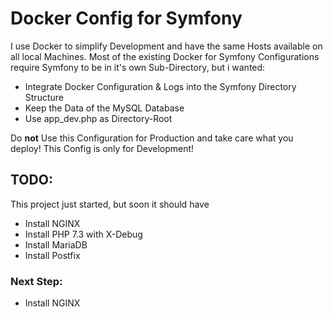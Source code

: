 # Docker Config for Symfony

I use Docker to simplify Development and have the same Hosts available on all
local Machines. Most of the existing Docker for Symfony
Configurations require Symfony to be in it's own Sub-Directory, 
but i wanted:

- Integrate Docker Configuration & Logs into the Symfony Directory Structure
- Keep the Data of the MySQL Database
- Use app_dev.php as Directory-Root

Do **not** Use this Configuration for Production 
and take care what you deploy!
This Config is only for Development!

## TODO:

This project just started, but soon it should have

- Install NGINX
- Install PHP 7.3 with X-Debug
- Install MariaDB
- Install Postfix

### Next Step:

- Install NGINX
